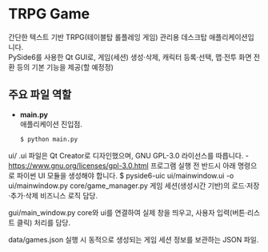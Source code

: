# TRPG Game

간단한 텍스트 기반 TRPG(테이블탑 롤플레잉 게임) 관리용 데스크탑 애플리케이션입니다.  
PySide6를 사용한 Qt GUI로, 게임(세션) 생성·삭제, 캐릭터 등록·선택, 맵·전투 화면 전환 등의 기본 기능을 제공(할 예정정)

## 주요 파일 역할

- **main.py**  
  애플리케이션 진입점.  
  ```bash
  $ python main.py


ui/
.ui 파일은 Qt Creator로 디자인했으며, GNU GPL-3.0 라이선스를 따릅니다. - https://www.gnu.org/licenses/gpl-3.0.html
프로그램 실행 전 반드시 아래 명령으로 파이썬 UI 모듈을 생성해야 합니다.
$ pyside6-uic ui/mainwindow.ui -o ui/mainwindow.py
core/game_manager.py
게임 세션(생성시간 기반)의 로드·저장·추가·삭제 비즈니스 로직 담당.

gui/main_window.py
core와 ui를 연결하여 실제 창을 띄우고, 사용자 입력(버튼·리스트 클릭) 처리를 담당.

data/games.json
실행 시 동적으로 생성되는 게임 세션 정보를 보관하는 JSON 파일.

